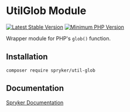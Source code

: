 # UtilGlob Module
[![Latest Stable Version](https://poser.pugx.org/spryker/util-glob/v/stable.svg)](https://packagist.org/packages/spryker/util-glob)
[![Minimum PHP Version](https://img.shields.io/badge/php-%3E%3D%208.1-8892BF.svg)](https://php.net/)

Wrapper module for PHP's `glob()` function.

## Installation

```
composer require spryker/util-glob
```

## Documentation

[Spryker Documentation](https://docs.spryker.com)

